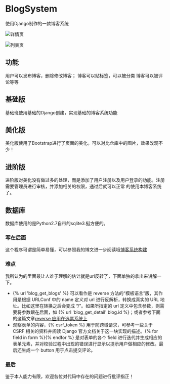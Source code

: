 # BlogSystem
使用Django制作的一款博客系统

![详情页](https://github.com/guoruibiao/BlogSystem/raw/master/BeautifyShow/%E5%8A%A0%E5%85%A5%E4%BA%86Bootstrap%E7%9A%84%E5%8D%9A%E6%96%87%E7%95%8C%E9%9D%A2.png)

![列表页](https://github.com/guoruibiao/BlogSystem/raw/master/BeautifyShow/%E5%8A%A0%E5%85%A5%E4%BA%86Bootstrap%E7%9A%84%E5%8D%9A%E5%AE%A2%E5%88%97%E8%A1%A8%E7%95%8C%E9%9D%A2.png)



## 功能

用户可以发布博客，删除修改博客；
博客可以贴标签，可以被分类
博客可以被评论等等

## 基础版

基础班使用基础的Django创建，实现基础的博客系统功能

## 美化版
美化版使用了Bootstrap进行了页面的美化。可以对比仓库中的图片，效果改观不少！

## 进阶版
进阶版对美化没有做过多的处理，而是添加了用户注册以及用户登录的功能。注册需要管理员进行审核，并添加相关的权限，通过后就可以正常
的使用本博客系统了。

## 数据库
数据库使用的是Python2.7自带的sqlite3.挺方便的。

### 写在后面

这个程序可谓是简单易懂，可以参照我的博文进一步阅读哦[博客系统构建](http://blog.csdn.net/Marksinoberg/article/details/51591005)

### 难点

我所认为的里面最让人难于理解的估计就是url反转了，下面单独的拿出来讲解一下。
- {% url 'blog_get_blogs' %} 可以看作是 reverse 方法的“模板语言”版，其作用是根据 URLConf 中的 name 定义对 url 进行反解析，转换成真实的 URL 地址。比如这里在转换之后会变成 “/”。如果所指定的 url 定义中包含参数，则需要将参数跟在后面，如 {% url 'blog_get_detail' blog.id %}；或者参考下面的这篇文章[reverse 应用在选票系统上](http://www.cnblogs.com/fnng/p/4855743.html)
- 观察表单的内容，{% csrf_token %} 用于防跨域请求，可参考一些关于 CSRF 相关的资料并阅读 Django 官方文档关于这一块实现的描述。{% for field in form %}{% endfor %} 是对表单的各个 field 进行迭代并生成相应的表单元素，并对校验过程中出现的错误进行显示以提示用户做相应的修改。最后还生成一个 button 用于点击提交评论。

### 最后

鉴于本人能力有限，欢迎各位对代码中存在的问题进行批评指正！
